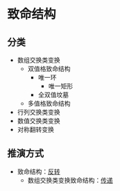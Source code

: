 # 致命结构

## 分类
- 数组交换类变换
  - 双值格致命结构
    - 唯一环
      - 唯一矩形
    - 全双值坟墓
  - 多值格致命结构
- 行列交换类变换
- 数值交换类变换
- 对称翻转变换

## 推演方式
- 致命结构：[反转](https://zhuanlan.zhihu.com/p/34483033)
  - 数组交换类变换致命结构：[传递](https://zhuanlan.zhihu.com/p/34574009)